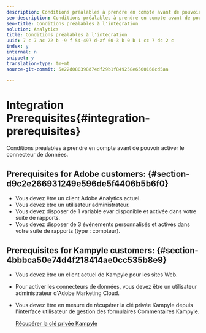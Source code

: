 ```yaml
---
description: Conditions préalables à prendre en compte avant de pouvoir activer le connecteur de données.
seo-description: Conditions préalables à prendre en compte avant de pouvoir activer le connecteur de données.
seo-title: Conditions préalables à l'intégration
solution: Analytics
title: Conditions préalables à l'intégration
uuid: 7 c 7 ac 22 b -9 f 54-497 d-af 60-3 b 0 b 1 cc 7 dc 2 c
index: y
internal: n
snippet: y
translation-type: tm+mt
source-git-commit: 5e22d080398d74df29b1f849258e6500168cd5aa

---
```



# Integration Prerequisites{#integration-prerequisites}

Conditions préalables à prendre en compte avant de pouvoir activer le connecteur de données.

## Prerequisites for Adobe customers: {#section-d9c2e266931249e596de5f4406b5b6f0}

* Vous devez être un client Adobe Analytics actuel.
* Vous devez être un utilisateur administrateur.
* Vous devez disposer de 1 variable evar disponible et activée dans votre suite de rapports.
* Vous devez disposer de 3 événements personnalisés et activés dans votre suite de rapports (type : compteur).

## Prerequisites for Kampyle customers: {#section-4bbbca50e74d4f218414ae0cc535b8e9}

* Vous devez être un client actuel de Kampyle pour les sites Web.
* Pour activer les connecteurs de données, vous devez être un utilisateur administrateur d'Adobe Marketing Cloud.
* Vous devez être en mesure de récupérer la clé privée Kampyle depuis l'interface utilisateur de gestion des formulaires Commentaires Kampyle.

   [Récupérer la clé privée Kampyle](../kampyle-home/kampyle-private-key.md#task-08684d84572c48acb6fa90f0072526fb)

